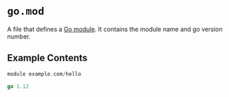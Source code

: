 # `go.mod`

A file that defines a [Go module](modules.md).
It contains the module name and go version number.


## Example Contents

```go
module example.com/hello

go 1.12
```
